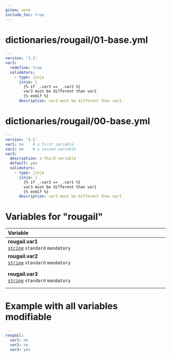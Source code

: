 ```yaml
---
gitea: none
include_toc: true
---
```

# dictionaries/rougail/01-base.yml

```yaml
---
version: '1.1'
var3:
  redefine: true
  validators:
    - type: jinja
      jinja: |
        {% if _.var3 == _.var2 %}
        var3 must be different than var2
        {% endif %}
      description: var3 must be different than var2
```
# dictionaries/rougail/00-base.yml

```yaml
---
version: '1.1'
var1: no    # a first variable
var2: no    # a second variable
var3:
  description: a third variable
  default: yes
  validators:
    - type: jinja
      jinja: |
        {% if _.var3 == _.var1 %}
        var3 must be different than var1
        {% endif %}
      description: var3 must be different than var1
```
# Variables for "rougail"

| Variable&nbsp;&nbsp;&nbsp;&nbsp;&nbsp;&nbsp;&nbsp;&nbsp;&nbsp;&nbsp;&nbsp;&nbsp;&nbsp;&nbsp;&nbsp;&nbsp;&nbsp;&nbsp;&nbsp;&nbsp;&nbsp;&nbsp;&nbsp;&nbsp;&nbsp;&nbsp;&nbsp;&nbsp;&nbsp;&nbsp;&nbsp;&nbsp;&nbsp;&nbsp;&nbsp;&nbsp;&nbsp;&nbsp;&nbsp;&nbsp;&nbsp;&nbsp;&nbsp;&nbsp;&nbsp;&nbsp;&nbsp;&nbsp;&nbsp;&nbsp;&nbsp;&nbsp;&nbsp;&nbsp;&nbsp;&nbsp;&nbsp;&nbsp;&nbsp;&nbsp;&nbsp;&nbsp;&nbsp;&nbsp;&nbsp;&nbsp;&nbsp;&nbsp;&nbsp;&nbsp;&nbsp;&nbsp;&nbsp;&nbsp;&nbsp;&nbsp;&nbsp;&nbsp;&nbsp;&nbsp;&nbsp;&nbsp;&nbsp;&nbsp;&nbsp;&nbsp;&nbsp;&nbsp;&nbsp;&nbsp;&nbsp;&nbsp;&nbsp;&nbsp;&nbsp;&nbsp;&nbsp;&nbsp;   | Description&nbsp;&nbsp;&nbsp;&nbsp;&nbsp;&nbsp;&nbsp;&nbsp;&nbsp;&nbsp;&nbsp;&nbsp;&nbsp;&nbsp;&nbsp;&nbsp;&nbsp;&nbsp;&nbsp;&nbsp;&nbsp;&nbsp;&nbsp;&nbsp;&nbsp;&nbsp;&nbsp;&nbsp;&nbsp;&nbsp;&nbsp;&nbsp;&nbsp;&nbsp;&nbsp;&nbsp;&nbsp;&nbsp;&nbsp;&nbsp;&nbsp;&nbsp;&nbsp;&nbsp;&nbsp;&nbsp;&nbsp;&nbsp;&nbsp;&nbsp;&nbsp;&nbsp;&nbsp;&nbsp;&nbsp;&nbsp;&nbsp;&nbsp;&nbsp;&nbsp;&nbsp;&nbsp;&nbsp;&nbsp;&nbsp;&nbsp;&nbsp;&nbsp;&nbsp;&nbsp;&nbsp;&nbsp;&nbsp;&nbsp;&nbsp;&nbsp;&nbsp;&nbsp;&nbsp;&nbsp;&nbsp;&nbsp;&nbsp;&nbsp;&nbsp;&nbsp;&nbsp;&nbsp;&nbsp;&nbsp;&nbsp;&nbsp;&nbsp;&nbsp;&nbsp;   |
|------------------------------------------------------------------------------------------------------------------------------------------------------------------------------------------------------------------------------------------------------------------------------------------------------------------------------------------------------------------------------------------------------------------------------------------------------------------------------------------------------------------------------------------------------------------------------------------------------------------------|---------------------------------------------------------------------------------------------------------------------------------------------------------------------------------------------------------------------------------------------------------------------------------------------------------------------------------------------------------------------------------------------------------------------------------------------------------------------------------------------------------------------------------------------------------------------------------------------------------|
| **rougail.var1**<br/>[`string`](https://rougail.readthedocs.io/en/latest/variable.html#variables-types) `standard` `mandatory`                                                                                                                                                                                                                                                                                                                                                                                                                                                                                         | A first variable.<br/>**Default**: no                                                                                                                                                                                                                                                                                                                                                                                                                                                                                                                                                                   |
| **rougail.var2**<br/>[`string`](https://rougail.readthedocs.io/en/latest/variable.html#variables-types) `standard` `mandatory`                                                                                                                                                                                                                                                                                                                                                                                                                                                                                         | A second variable.<br/>**Default**: no                                                                                                                                                                                                                                                                                                                                                                                                                                                                                                                                                                  |
| **rougail.var3**<br/>[`string`](https://rougail.readthedocs.io/en/latest/variable.html#variables-types) `standard` `mandatory`                                                                                                                                                                                                                                                                                                                                                                                                                                                                                         | A third variable.<br/>**Validator**: var3 must be different than var2.<br/>**Default**: yes                                                                                                                                                                                                                                                                                                                                                                                                                                                                                                             |


# Example with all variables modifiable

```yaml
---
rougail:
  var1: no
  var2: no
  var3: yes
```
